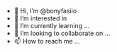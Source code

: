 - 👋 Hi, I’m @bonyfasiio
- 👀 I’m interested in 
- 🌱 I’m currently learning ...
- 💞️ I’m looking to collaborate on ...
- 📫 How to reach me ...

<!---
bonyfasiio/bonyfasiio is a ✨ special ✨ repository because its `README.md` (this file) appears on your GitHub profile.
You can click the Preview link to take a look at your changes.
--->
